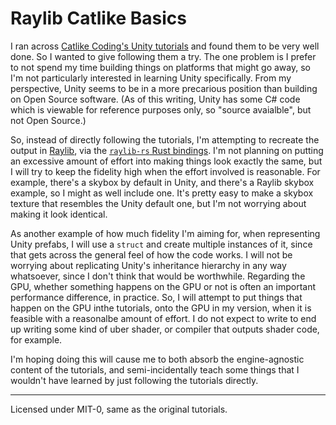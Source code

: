 # Raylib Catlike Basics

I ran across [Catlike Coding's Unity tutorials](https://catlikecoding.com/unity/tutorials) and found them to be very well done. So I wanted to give following them a try. The one problem is I prefer to not spend my time building things on platforms that might go away, so I'm not particularly interested in learning Unity specifically. From my perspective, Unity seems to be in a more precarious position than building on Open Source software. (As of this writing, Unity has some C# code which is viewable for reference purposes only, so "source avaialble", but not Open Source.)

So, instead of directly following the tutorials, I'm attempting to recreate the output in [Raylib](https://www.raylib.com/), via the [`raylib-rs` Rust bindings](https://github.com/deltaphc/raylib-rs). I'm not planning on putting an excessive amount of effort into making things look exactly the same, but I will try to keep the fidelity high when the effort involved is reasonable. For example, there's a skybox by default in Unity, and there's a Raylib skybox example, so I might as well include one. It's pretty easy to make a skybox texture that resembles the Unity default one, but I'm not worrying about making it look identical.

As another example of how much fidelity I'm aiming for, when representing Unity prefabs, I will use a `struct` and create multiple instances of it, since that gets across the general feel of how the code works. I will not be worrying about replicating Unity's inheritance hierarchy in any way whatsoever, since I don't think that would be worthwhile. Regarding the GPU, whether something happens on the GPU or not is often an important performance difference, in practice. So, I will attempt to put things that happen on the GPU inthe tutorials, onto the GPU in my version, when it is feasible with a reasonalbe amount of effort. I do not expect to write to end up writing some kind of uber shader, or compiler that outputs shader code, for example.

I'm hoping doing this will cause me to both absorb the engine-agnostic content of the tutorials, and semi-incidentally teach some things that I wouldn't have learned by just following the tutorials directly.

----

Licensed under MIT-0, same as the original tutorials.
